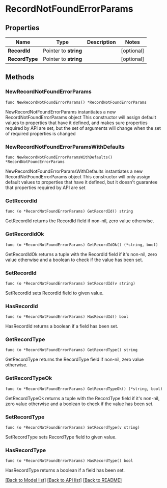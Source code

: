 # RecordNotFoundErrorParams

## Properties

Name | Type | Description | Notes
------------ | ------------- | ------------- | -------------
**RecordId** | Pointer to **string** |  | [optional] 
**RecordType** | Pointer to **string** |  | [optional] 

## Methods

### NewRecordNotFoundErrorParams

`func NewRecordNotFoundErrorParams() *RecordNotFoundErrorParams`

NewRecordNotFoundErrorParams instantiates a new RecordNotFoundErrorParams object
This constructor will assign default values to properties that have it defined,
and makes sure properties required by API are set, but the set of arguments
will change when the set of required properties is changed

### NewRecordNotFoundErrorParamsWithDefaults

`func NewRecordNotFoundErrorParamsWithDefaults() *RecordNotFoundErrorParams`

NewRecordNotFoundErrorParamsWithDefaults instantiates a new RecordNotFoundErrorParams object
This constructor will only assign default values to properties that have it defined,
but it doesn't guarantee that properties required by API are set

### GetRecordId

`func (o *RecordNotFoundErrorParams) GetRecordId() string`

GetRecordId returns the RecordId field if non-nil, zero value otherwise.

### GetRecordIdOk

`func (o *RecordNotFoundErrorParams) GetRecordIdOk() (*string, bool)`

GetRecordIdOk returns a tuple with the RecordId field if it's non-nil, zero value otherwise
and a boolean to check if the value has been set.

### SetRecordId

`func (o *RecordNotFoundErrorParams) SetRecordId(v string)`

SetRecordId sets RecordId field to given value.

### HasRecordId

`func (o *RecordNotFoundErrorParams) HasRecordId() bool`

HasRecordId returns a boolean if a field has been set.

### GetRecordType

`func (o *RecordNotFoundErrorParams) GetRecordType() string`

GetRecordType returns the RecordType field if non-nil, zero value otherwise.

### GetRecordTypeOk

`func (o *RecordNotFoundErrorParams) GetRecordTypeOk() (*string, bool)`

GetRecordTypeOk returns a tuple with the RecordType field if it's non-nil, zero value otherwise
and a boolean to check if the value has been set.

### SetRecordType

`func (o *RecordNotFoundErrorParams) SetRecordType(v string)`

SetRecordType sets RecordType field to given value.

### HasRecordType

`func (o *RecordNotFoundErrorParams) HasRecordType() bool`

HasRecordType returns a boolean if a field has been set.


[[Back to Model list]](../README.md#documentation-for-models) [[Back to API list]](../README.md#documentation-for-api-endpoints) [[Back to README]](../README.md)


